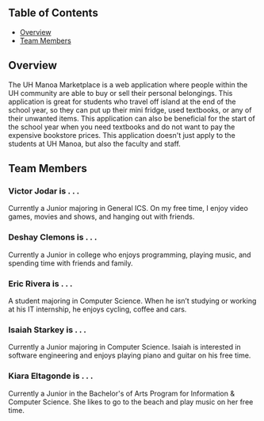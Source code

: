 ## Table of Contents

* [Overview](#overview)
* [Team Members](#teammembers)

## Overview

The UH Manoa Marketplace is a web application where people within the UH community are able to buy or sell their personal belongings. This application is great for students who travel off island at the end of the school year, so they can put up their mini fridge, used textbooks, or any of their unwanted items. This application can also be beneficial for the start of the school year when you need textbooks and do not want to pay the expensive bookstore prices. This application doesn't just apply to the students at UH Manoa, but also the faculty and staff. 

## Team Members

### Victor Jodar is . . . 

Currently a Junior majoring in General ICS. On my free time, I enjoy video games, movies and shows, and hanging out with friends.

### Deshay Clemons is . . . 

Currently a Junior in college who enjoys programming, playing music, and spending time with friends and family.

### Eric Rivera is . . .

A student majoring in Computer Science. When he isn’t studying or working at his IT internship, he enjoys cycling, coffee and cars.

### Isaiah Starkey is . . . 

Currently a Junior majoring in Computer Science. Isaiah is interested in software engineering and enjoys playing piano and guitar on his free time.

### Kiara Eltagonde is . . .

Currently a Junior in the Bachelor's of Arts Program for Information & Computer Science. She likes to go to the beach and play music on her free time. 
